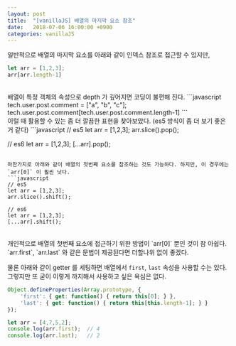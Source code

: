 ```yaml
---
layout: post
title:  "[vanillaJS] 배열의 마지막 요소 참조"
date:   2018-07-06 16:00:00 +0900
categories: vanillaJS
---
```

일반적으로 배열의 마지막 요소를 아래와 같이 인덱스 참조로 접근할 수 있지만, 
```javascript
let arr = [1,2,3];
arr[arr.length-1]
```

<br>
배열이 특정 객체의 속성으로 depth 가 깊어지면 코딩이 불편해 진다. 
```javascript
tech.user.post.comment = ["a", "b", "c"];
tech.user.post.comment[tech.user.post.comment.length-1]
```

<br>
이럴 때 활용할 수 있는 좀 더 깔끔한 표현을 찾아보았다. (es5 방식이 좀 더 보기 좋은거 같다)
```javascript
// es5
let arr = [1,2,3];
arr.slice().pop();

// es6
let arr = [1,2,3];
[...arr].pop();
```

마찬가지로 아래와 같이 배열의 첫번째 요소를 참조하는 것도 가능하다. 하지만, 이 경우에는 `arr[0]` 이 훨씬 낫다.
```javascript
// es5
let arr = [1,2,3];
arr.slice().shift();

// es6
let arr = [1,2,3];
[...arr].shift();
```

<br>
개인적으로 배열의 첫번째 요소에 접근하기 위한 방법이 `arr[0]` 뿐인 것이 참 아쉽다. `arr.first`, `arr.last` 와 같은 문법이 제공된다면 더할나위 없이 좋겠다.

물론 아래와 같이 getter 를 세팅하면 배열에서 `first`, `last` 속성을 사용할 수는 있다. 그렇지만 또 굳이 이렇게 까지해서 사용하고 싶은 욕심은 없다.
```javascript
Object.defineProperties(Array.prototype, {
    'first': { get: function() { return this[0]; } },
    'last': { get: function() { return this[this.length-1]; } }
});

let arr = [4,7,5,2];
console.log(arr.first);  // 4
console.log(arr.last);   // 2
```

